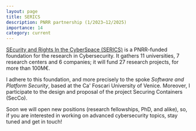 ```yaml
---
layout: page
title: SERICS
description: PNRR partnership (1/2023–12/2025)
importance: 14
category: current
---
```

[SEcurity and Rights In the CyberSpace (SERICS)](https://serics.eu) is a PNRR-funded foundation for the research in Cybersecurity. It gathers 11 universities, 7 research centers and 6 companies; it will fund 27 research projects, for more than 100M€.

I adhere to this foundation, and more precisely to the spoke *Software and Platform Security*, based at the Ca' Foscari University of Venice. 
Moreover, I participate to the design and proposal of the project Securing Containers (SecCo).

Soon we will open new positions (research fellowships, PhD, and alike), so, if you are interested in working on advanced cybersecurity topics, stay tuned and get in touch!